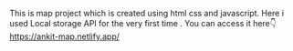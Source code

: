 This is map project which is created using html css and javascript. Here i used Local storage API for the very first time . You can access it here👇
https://ankit-map.netlify.app/
